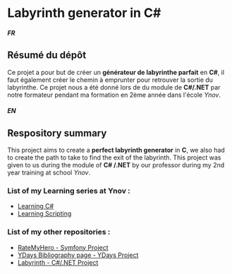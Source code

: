 # Labyrinth generator in C#


##### FR

## Résumé du dépôt

Ce projet a pour but de créer un **générateur de labyrinthe parfait** en **C#**, il faut également créer le chemin à emprunter pour retrouver la sortie du labyrinthe. Ce projet nous a été donné lors de du module de **C#/.NET** par notre formateur pendant ma formation en 2ème année dans l'école *Ynov*.


##### EN

## Respository summary

This project aims to create a **perfect labyrinth generator** in **C**, we also had to create the path to take to find the exit of the labyrinth. This project was given to us during the module of **C# /.NET** by our professor during my 2nd year training at school *Ynov*.



### List of my Learning series at Ynov :

* [Learning C#](https://github.com/ImMyst/Learning-CSharp-B2)
* [Learning Scripting](https://github.com/ImMyst/Learning-Scripting-B2)

### List of my other repositories :

* [RateMyHero - Symfony Project](https://github.com/ImMyst/RateMyHero)
* [YDays Bibliography page - YDays Project](https://github.com/ImMyst/Ydays-Bibliography-page)
* [Labyrinth - C#/.NET Project](https://github.com/ImMyst/Labyrinth-CSharp)
